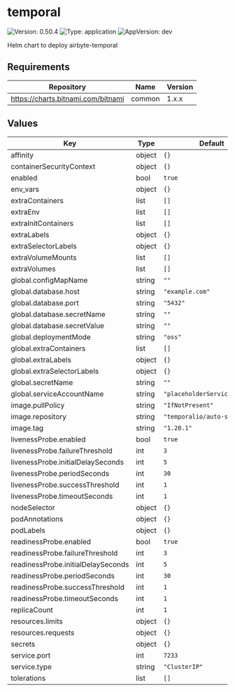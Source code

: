 # temporal

![Version: 0.50.4](https://img.shields.io/badge/Version-0.50.4-informational?style=flat-square) ![Type: application](https://img.shields.io/badge/Type-application-informational?style=flat-square) ![AppVersion: dev](https://img.shields.io/badge/AppVersion-dev-informational?style=flat-square)

Helm chart to deploy airbyte-temporal

## Requirements

| Repository | Name | Version |
|------------|------|---------|
| https://charts.bitnami.com/bitnami | common | 1.x.x |

## Values

| Key | Type | Default | Description |
|-----|------|---------|-------------|
| affinity | object | `{}` |  |
| containerSecurityContext | object | `{}` |  |
| enabled | bool | `true` |  |
| env_vars | object | `{}` |  |
| extraContainers | list | `[]` |  |
| extraEnv | list | `[]` |  |
| extraInitContainers | list | `[]` |  |
| extraLabels | object | `{}` |  |
| extraSelectorLabels | object | `{}` |  |
| extraVolumeMounts | list | `[]` |  |
| extraVolumes | list | `[]` |  |
| global.configMapName | string | `""` |  |
| global.database.host | string | `"example.com"` |  |
| global.database.port | string | `"5432"` |  |
| global.database.secretName | string | `""` |  |
| global.database.secretValue | string | `""` |  |
| global.deploymentMode | string | `"oss"` |  |
| global.extraContainers | list | `[]` |  |
| global.extraLabels | object | `{}` |  |
| global.extraSelectorLabels | object | `{}` |  |
| global.secretName | string | `""` |  |
| global.serviceAccountName | string | `"placeholderServiceAccount"` |  |
| image.pullPolicy | string | `"IfNotPresent"` |  |
| image.repository | string | `"temporalio/auto-setup"` |  |
| image.tag | string | `"1.20.1"` |  |
| livenessProbe.enabled | bool | `true` |  |
| livenessProbe.failureThreshold | int | `3` |  |
| livenessProbe.initialDelaySeconds | int | `5` |  |
| livenessProbe.periodSeconds | int | `30` |  |
| livenessProbe.successThreshold | int | `1` |  |
| livenessProbe.timeoutSeconds | int | `1` |  |
| nodeSelector | object | `{}` |  |
| podAnnotations | object | `{}` |  |
| podLabels | object | `{}` |  |
| readinessProbe.enabled | bool | `true` |  |
| readinessProbe.failureThreshold | int | `3` |  |
| readinessProbe.initialDelaySeconds | int | `5` |  |
| readinessProbe.periodSeconds | int | `30` |  |
| readinessProbe.successThreshold | int | `1` |  |
| readinessProbe.timeoutSeconds | int | `1` |  |
| replicaCount | int | `1` |  |
| resources.limits | object | `{}` |  |
| resources.requests | object | `{}` |  |
| secrets | object | `{}` |  |
| service.port | int | `7233` |  |
| service.type | string | `"ClusterIP"` |  |
| tolerations | list | `[]` |  |

